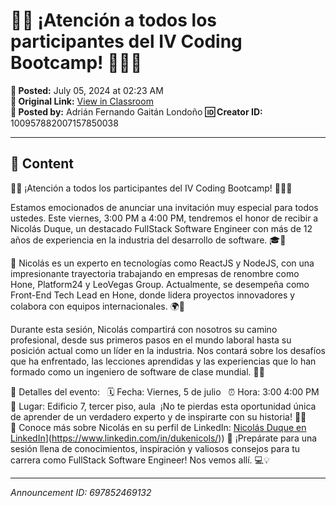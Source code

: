 # 🎉✨ ¡Atención a todos los participantes del IV Coding Bootcamp! 🚀👨‍💻

**📅 Posted:** July 05, 2024 at 02:23 AM  
**🔗 Original Link:** [View in Classroom](https://classroom.google.com/c/Njk1MDgxNzAyMTIx/p/Njk3ODUyNDY5MTMy)  
**👤 Posted by:** Adrián Fernando Gaitán Londoño
**🆔 Creator ID:** 100957882007157850038

---

## 📝 Content

🎉✨ ¡Atención a todos los participantes del IV Coding Bootcamp! 🚀👨‍💻

Estamos emocionados de anunciar una invitación muy especial para todos ustedes. Este viernes, 3:00 PM a 4:00 PM, tendremos el honor de recibir a Nicolás Duque, un destacado FullStack Software Engineer con más de 12 años de experiencia en la industria del desarrollo de software. 🎓💼

🌟 Nicolás es un experto en tecnologías como ReactJS y NodeJS, con una impresionante trayectoria trabajando en empresas de renombre como Hone, Platform24 y LeoVegas Group. Actualmente, se desempeña como Front-End Tech Lead en Hone, donde lidera proyectos innovadores y colabora con equipos internacionales. 🌍🚀

Durante esta sesión, Nicolás compartirá con nosotros su camino profesional, desde sus primeros pasos en el mundo laboral hasta su posición actual como un líder en la industria. Nos contará sobre los desafíos que ha enfrentado, las lecciones aprendidas y las experiencias que lo han formado como un ingeniero de software de clase mundial. 💪💡

📌 Detalles del evento:
  🗓 Fecha: Viernes, 5 de julio
  ⏰ Hora: 3:00 4:00 PM
  🏢 Lugar: Edificio 7, tercer piso, aula 
¡No te pierdas esta oportunidad única de aprender de un verdadero experto y de inspirarte con su historia! 🙌✨
🔗 Conoce más sobre Nicolás en su perfil de LinkedIn: [Nicolás Duque en LinkedIn]([https://www.linkedin.com/in/dukenicols/)](https://www.linkedin.com/in/dukenicols/))
🚀 ¡Prepárate para una sesión llena de conocimientos, inspiración y valiosos consejos para tu carrera como FullStack Software Engineer! Nos vemos allí. 💻💡



---

*Announcement ID: 697852469132*
